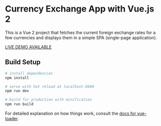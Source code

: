 # Currency Exchange App with Vue.js 2

This is a Vue 2 project that fetches the current foreign exchange rates for a few currencies and displays them in a simple SPA (single-page application).

[LIVE DEMO AVAILABLE](http://edmilsonrocha.me/Currency-Exchange-App/)

## Build Setup

``` bash
# install dependencies
npm install

# serve with hot reload at localhost:8080
npm run dev

# build for production with minification
npm run build
```

For detailed explanation on how things work, consult the [docs for vue-loader](http://vuejs.github.io/vue-loader).
